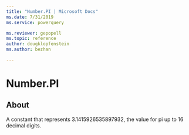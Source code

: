 ```yaml
---
title: "Number.PI | Microsoft Docs"
ms.date: 7/31/2019
ms.service: powerquery

ms.reviewer: gepopell
ms.topic: reference
author: dougklopfenstein
ms.author: bezhan

---
```

# Number.PI

  
## About  
A constant that represents 3.1415926535897932, the value for pi up to 16 decimal digits.  
